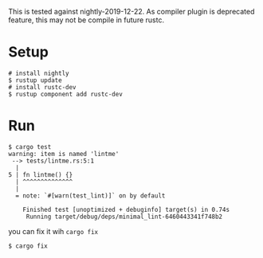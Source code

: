 This is tested against nightly-2019-12-22.
As compiler plugin is deprecated feature, this may not be compile in future rustc.

# Setup

```console
# install nightly
$ rustup update
# install rustc-dev
$ rustup component add rustc-dev
```


# Run

```console
$ cargo test
warning: item is named 'lintme'
 --> tests/lintme.rs:5:1
  |
5 | fn lintme() {}
  | ^^^^^^^^^^^^^^
  |
  = note: `#[warn(test_lint)]` on by default

    Finished test [unoptimized + debuginfo] target(s) in 0.74s
     Running target/debug/deps/minimal_lint-6460443341f748b2

```


you can fix it wih `cargo fix`


```console
$ cargo fix
```
